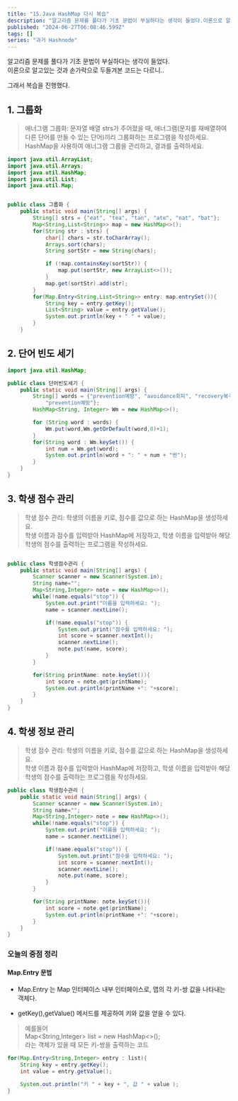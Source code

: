 ```yaml
---
title: "15.Java HashMap 다시 복습"
description: "알고리즘 문제를 풀다가 기초 문법이 부실하다는 생각이 들었다.이론으로 알고있는 것과 손가락으로 두들겨본 코드는 다르니.. 그래서 복습을 진행했다. 1. 그룹화 애너그램 그룹화: 문자열 배열 strs가 주어졌을 때, 애너그램(문자를 재배열하여 다른 단어를 만들 수 있는 단어)끼리 그룹화하는 프로그램을 작성하세요.HashMap을 사용하여 애너그램 그룹을 관리하고, 결과를 출력하세요. import java.util.ArrayList; import..."
published: "2024-06-27T06:08:46.599Z"
tags: []
series: "과거 Hashnode"
---
```


알고리즘 문제를 풀다가 기초 문법이 부실하다는 생각이 들었다.  
이론으로 알고있는 것과 손가락으로 두들겨본 코드는 다르니..

그래서 복습을 진행했다.

## 1\. 그룹화

> 애너그램 그룹화: 문자열 배열 strs가 주어졌을 때, 애너그램(문자를 재배열하여 다른 단어를 만들 수 있는 단어)끼리 그룹화하는 프로그램을 작성하세요.  
> HashMap을 사용하여 애너그램 그룹을 관리하고, 결과를 출력하세요.

```java
import java.util.ArrayList;
import java.util.Arrays;
import java.util.HashMap;
import java.util.List;
import java.util.Map;


public class 그룹화 {
    public static void main(String[] args) {
        String[] strs = {"eat", "tea", "tan", "ate", "nat", "bat"};
        Map<String,List<String>> map = new HashMap<>();
        for(String str : strs) {
            char[] chars = str.toCharArray();
            Arrays.sort(chars);
            String sortStr = new String(chars);

            if (!map.containsKey(sortStr)) {
                map.put(sortStr, new ArrayList<>());
            }
            map.get(sortStr).add(str);
        }
        for(Map.Entry<String,List<String>> entry: map.entrySet()){
            String key = entry.getKey();
            List<String> value = entry.getValue();
            System.out.println(key + " " + value);
        }
    }
```

## 2\. 단어 빈도 세기

```java
import java.util.HashMap;

public class 단어빈도세기 {
    public static void main(String[] args) {
        String[] words = {"prevention예방", "avoidance회피", "recovery복구", "ignorance무시",
            "prevention예방"};
        HashMap<String, Integer> Wm = new HashMap<>();

        for (String word : words) {
            Wm.put(word,Wm.getOrDefault(word,0)+1);
        }
        for(String word : Wm.keySet()) {
            int num = Wm.get(word);
            System.out.println(word + ": " + num + "번");
        }
    }
}
```

## 3\. 학생 점수 관리

> 학생 점수 관리: 학생의 이름을 키로, 점수를 값으로 하는 HashMap을 생성하세요.  
> 학생 이름과 점수를 입력받아 HashMap에 저장하고, 학생 이름을 입력받아 해당 학생의 점수를 출력하는 프로그램을 작성하세요.

```java

public class 학생점수관리 {
    public static void main(String[] args) {
        Scanner scanner = new Scanner(System.in);
        String name="";
        Map<String,Integer> note = new HashMap<>();
        while(!name.equals("stop")) {
            System.out.print("이름을 입력하세요: ");
            name = scanner.nextLine();

            if(!name.equals("stop")) {
                System.out.print("점수를 입력하세요: ");
                int score = scanner.nextInt();
                scanner.nextLine();
                note.put(name, score);
            }
        }

        for(String printName: note.keySet()){
            int score = note.get(printName);
            System.out.println(printName +": "+score);
        }
    }
}
```

## 4\. 학생 정보 관리

> 학생 점수 관리: 학생의 이름을 키로, 점수를 값으로 하는 HashMap을 생성하세요.  
> 학생 이름과 점수를 입력받아 HashMap에 저장하고, 학생 이름을 입력받아 해당 학생의 점수를 출력하는 프로그램을 작성하세요.

```java
public class 학생점수관리 {
    public static void main(String[] args) {
        Scanner scanner = new Scanner(System.in);
        String name="";
        Map<String,Integer> note = new HashMap<>();
        while(!name.equals("stop")) {
            System.out.print("이름을 입력하세요: ");
            name = scanner.nextLine();

            if(!name.equals("stop")) {
                System.out.print("점수를 입력하세요: ");
                int score = scanner.nextInt();
                scanner.nextLine();
                note.put(name, score);
            }
        }

        for(String printName: note.keySet()){
            int score = note.get(printName);
            System.out.println(printName +": "+score);
        }
    }
}
```

### 오늘의 중점 정리

#### Map.Entry 문법

* Map.Entry 는 Map 인터페이스 내부 인터페이스로, 맵의 각 키-쌍 값을 나타내는 객체다.
    
* getKey(),getValue() 메서드를 제공하여 키와 값을 얻을 수 있다.
    

> 예를들어  
> Map&lt;String,Integer&gt; list = new HashMap&lt;&gt;();  
> 라는 객체가 있을 때 모든 키-쌍을 출력하는 코드

```java
for(Map.Entry<String,Integer> entry : list){
    String key = entry.getKey();
    int value = entry.getValue();

    System.out.println("키 " + key + ", 값 " + value );
} 
```